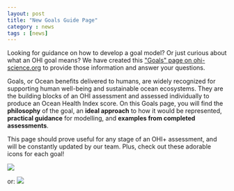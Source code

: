 ```yaml
---
layout: post
title: "New Goals Guide Page"
category : news
tags : [news]
---
```


Looking for guidance on how to develop a goal model? Or just curious about what an OHI goal means? We have created this ["Goals" page on ohi-science.org](http://ohi-science.org/goals/) to provide those information and answer your questions. 

Goals, or Ocean benefits delivered to humans, are widely recognized for supporting human well-being and sustainable ocean ecosystems. They are the building blocks of an OHI assessment and assessed individually to produce an Ocean Health Index score. On this Goals page, you will find the **philosophy** of the goal, an **ideal approach** to how it would be represented, **practical guidance** for modelling, and **examples from completed assessments**. 

This page should prove useful for any stage of an OHI+ assessment, and will be constantly updated by our team. Plus, check out these adorable icons for each goal! 

![ ](https://docs.google.com/drawings/d/1VPiUFRBThv1P65bn4ZCEP53B-_OSIAujQPLOx4yOMK0/pub?w=768&h=480)

or: 
![ ](https://docs.google.com/drawings/d/1EjfzhbXXanl3ZdBd1hAhLOUpuMNfhDHDTgYRT8EwQaE/pub?w=960&h=500)
